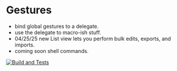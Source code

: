 # Gestures 
- bind global gestures to a delegate.
- use the delegate to macro-ish stuff.
- 04/25/25 new List view lets you perform bulk edits, exports, and imports.
- coming soon shell commands.



[![Build and Tests](https://github.com/johnbp2/Gestures/actions/workflows/build.yml/badge.svg)](https://github.com/johnbp2/Gestures/actions/workflows/build.yml)
